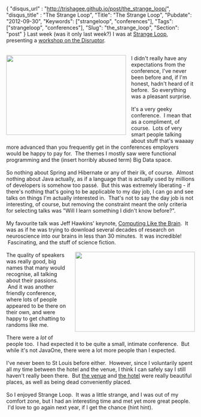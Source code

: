 {
 "disqus_url" : "http://trishagee.github.io/post/the_strange_loop/",
 "disqus_title" : "The Strange Loop",
 "Title": "The Strange Loop",
 "Pubdate": "2012-09-30",
 "Keywords": ["strangeloop", "conferences"],
 "Tags": ["strangeloop", "conferences"],
 "Slug": "the_strange_loop",
 "Section": "post"
}
Last week (was it only last week?) I was at <a href="https://thestrangeloop.com/">Strange Loop</a>, presenting a <a href="http://mechanitis.blogspot.co.uk/2012/09/strangeloop-disruptor-workshop-materials.html">workshop on the Disruptor</a>.<br /><br /><div class="separator" style="clear: both; text-align: center;"><a href="http://2.bp.blogspot.com/-Jt5DFeC5wNo/UGee7BSeo3I/AAAAAAAALJY/le-weiSydUs/s1600/hotel.png" imageanchor="1" style="clear: left; float: left; margin-bottom: 1em; margin-right: 1em;"><img border="0" height="214" src="http://2.bp.blogspot.com/-Jt5DFeC5wNo/UGee7BSeo3I/AAAAAAAALJY/le-weiSydUs/s320/hotel.png" width="320" /></a></div>I didn't really have any expectations from the conference, I've never been before and, if I'm honest, hadn't heard of it before. &nbsp;So everything was a pleasant surprise.<br /><br />It's a very geeky conference. &nbsp;I mean that as a compliment, of course. &nbsp;Lots of very smart people talking about stuff that's waaaay more advanced than you frequently get in the conferences employers would be happy to pay for. &nbsp;The themes I mostly saw were functional programming and the (insert horribly abused term) Big Data space.<br /><br />So nothing about Spring and Hibernate or any of their ilk, of course. &nbsp;Almost nothing about Java actually, as if a language that is actually used by millions of developers is somehow too&nbsp;passé. &nbsp;But this was extremely liberating - if there's nothing that's going to be applicable to my day job, I can go and see talks on things I'm actually interested in. &nbsp;That's not to say the day job is not interesting, of course, but removing the constraint meant the only criteria for selecting talks was "Will I learn something I didn't know before?".<br /><br />My favourite talk was Jeff Hawkins' keynote, <a href="https://thestrangeloop.com/sessions/computing-like-the-brain">Computing Like the Brain</a>. &nbsp;It was as if he was trying to download several decades of research on neuroscience into our brains in less than 30 minutes. &nbsp;It was incredible! &nbsp;Fascinating, and the stuff of science fiction.<br /><br /><div class="separator" style="clear: both; text-align: center;"><a href="http://3.bp.blogspot.com/-QaupZv7WIN0/UGeh0uLL_qI/AAAAAAAALJw/4GKastaWFvM/s1600/foyer.png" imageanchor="1" style="clear: right; float: right; margin-bottom: 1em; margin-left: 1em;"><img border="0" height="214" src="http://3.bp.blogspot.com/-QaupZv7WIN0/UGeh0uLL_qI/AAAAAAAALJw/4GKastaWFvM/s320/foyer.png" width="320" /></a></div>The quality of speakers was really good, big names that many would recognise, all talking about their passions. &nbsp;And it was another friendly conference, where lots of people appeared to be there on their own, and were happy to get chatting to randoms like me.<br /><br />There were a <i>lot</i> of people too. &nbsp;I had expected it to be quite a small, intimate conference. &nbsp;But while it's not JavaOne, there were a lot more people than I expected.<br /><br />I've never been to St Louis before either. &nbsp;However, since I voluntarily spent all my time between the hotel and the venue, I think I can safely say I still haven't really been there. &nbsp;But <a href="http://peabodyoperahouse.com/">the venue</a> and <a href="http://www.marriott.co.uk/hotels/travel/stlus-st-louis-union-station-marriott/">the hotel</a> were really beautiful places, as well as being dead conveniently placed.<br /><br />So I enjoyed Strange Loop. &nbsp;It was a little strange, and I was out of my comfort zone, but I had an interesting time and met yet more great people. &nbsp;I'd love to go again next year, if I get the chance (hint hint).
